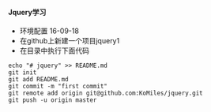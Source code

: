 #### Jquery学习
- 环境配置 16-09-18
- 在github上新建一个项目jquery1
- 在目录中执行下面代码
```
echo "# jquery" >> README.md
git init 
git add README.md
git commit -m "first commit"
git remote add origin git@github.com:KoMiles/jquery.git
git push -u origin master
```
